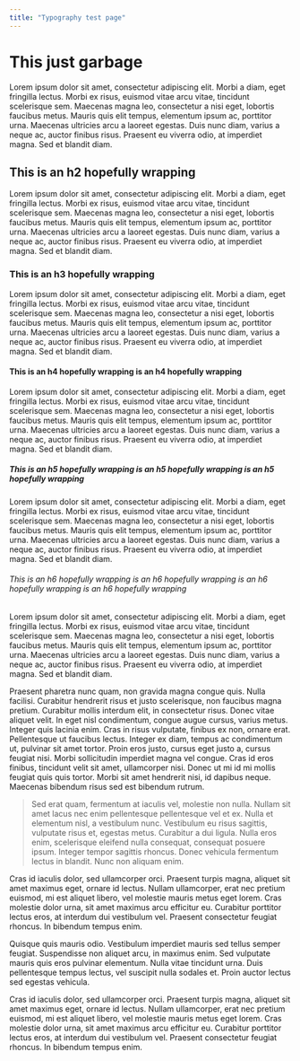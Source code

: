 ```yaml
---
title: "Typography test page"
---
```


# This just garbage

Lorem ipsum dolor sit amet, consectetur adipiscing elit. Morbi a diam, eget fringilla lectus. Morbi ex risus, euismod vitae arcu vitae, tincidunt scelerisque sem. Maecenas magna leo, consectetur a nisi eget, lobortis faucibus metus. Mauris quis elit tempus, elementum ipsum ac, porttitor urna. Maecenas ultricies arcu a laoreet egestas. Duis nunc diam, varius a neque ac, auctor finibus risus. Praesent eu viverra odio, at imperdiet magna. Sed et blandit diam.

## This is an h2 hopefully wrapping

Lorem ipsum dolor sit amet, consectetur adipiscing elit. Morbi a diam, eget fringilla lectus. Morbi ex risus, euismod vitae arcu vitae, tincidunt scelerisque sem. Maecenas magna leo, consectetur a nisi eget, lobortis faucibus metus. Mauris quis elit tempus, elementum ipsum ac, porttitor urna. Maecenas ultricies arcu a laoreet egestas. Duis nunc diam, varius a neque ac, auctor finibus risus. Praesent eu viverra odio, at imperdiet magna. Sed et blandit diam.

### This is an h3 hopefully wrapping

Lorem ipsum dolor sit amet, consectetur adipiscing elit. Morbi a diam, eget fringilla lectus. Morbi ex risus, euismod vitae arcu vitae, tincidunt scelerisque sem. Maecenas magna leo, consectetur a nisi eget, lobortis faucibus metus. Mauris quis elit tempus, elementum ipsum ac, porttitor urna. Maecenas ultricies arcu a laoreet egestas. Duis nunc diam, varius a neque ac, auctor finibus risus. Praesent eu viverra odio, at imperdiet magna. Sed et blandit diam.

#### This is an h4 hopefully wrapping is an h4 hopefully wrapping

Lorem ipsum dolor sit amet, consectetur adipiscing elit. Morbi a diam, eget fringilla lectus. Morbi ex risus, euismod vitae arcu vitae, tincidunt scelerisque sem. Maecenas magna leo, consectetur a nisi eget, lobortis faucibus metus. Mauris quis elit tempus, elementum ipsum ac, porttitor urna. Maecenas ultricies arcu a laoreet egestas. Duis nunc diam, varius a neque ac, auctor finibus risus. Praesent eu viverra odio, at imperdiet magna. Sed et blandit diam.

##### This is an h5 hopefully wrapping is an h5 hopefully wrapping is an h5 hopefully wrapping

Lorem ipsum dolor sit amet, consectetur adipiscing elit. Morbi a diam, eget fringilla lectus. Morbi ex risus, euismod vitae arcu vitae, tincidunt scelerisque sem. Maecenas magna leo, consectetur a nisi eget, lobortis faucibus metus. Mauris quis elit tempus, elementum ipsum ac, porttitor urna. Maecenas ultricies arcu a laoreet egestas. Duis nunc diam, varius a neque ac, auctor finibus risus. Praesent eu viverra odio, at imperdiet magna. Sed et blandit diam.

###### This is an h6 hopefully wrapping is an h6 hopefully wrapping is an h6 hopefully wrapping is an h6 hopefully wrapping

Lorem ipsum dolor sit amet, consectetur adipiscing elit. Morbi a diam, eget fringilla lectus. Morbi ex risus, euismod vitae arcu vitae, tincidunt scelerisque sem. Maecenas magna leo, consectetur a nisi eget, lobortis faucibus metus. Mauris quis elit tempus, elementum ipsum ac, porttitor urna. Maecenas ultricies arcu a laoreet egestas. Duis nunc diam, varius a neque ac, auctor finibus risus. Praesent eu viverra odio, at imperdiet magna. Sed et blandit diam.

Praesent pharetra nunc quam, non gravida magna congue quis. Nulla facilisi. Curabitur hendrerit risus et justo scelerisque, non faucibus magna pretium. Curabitur mollis interdum elit, in consectetur risus. Donec vitae aliquet velit. In eget nisl condimentum, congue augue cursus, varius metus. Integer quis lacinia enim. Cras in risus vulputate, finibus ex non, ornare erat. Pellentesque ut faucibus lectus. Integer ex diam, tempus ac condimentum ut, pulvinar sit amet tortor. Proin eros justo, cursus eget justo a, cursus feugiat nisi. Morbi sollicitudin imperdiet magna vel congue. Cras id eros finibus, tincidunt velit sit amet, ullamcorper nisi. Donec ut mi id mi mollis feugiat quis quis tortor. Morbi sit amet hendrerit nisi, id dapibus neque. Maecenas bibendum risus sed est bibendum rutrum.

> Sed erat quam, fermentum at iaculis vel, molestie non nulla. Nullam sit amet lacus nec enim pellentesque pellentesque vel et ex. Nulla et elementum nisl, a vestibulum nunc. Vestibulum eu risus sagittis, vulputate risus et, egestas metus. Curabitur a dui ligula. Nulla eros enim, scelerisque eleifend nulla consequat, consequat posuere ipsum. Integer tempor sagittis rhoncus. Donec vehicula fermentum lectus in blandit. Nunc non aliquam enim.

Cras id iaculis dolor, sed ullamcorper orci. Praesent turpis magna, aliquet sit amet maximus eget, ornare id lectus. Nullam ullamcorper, erat nec pretium euismod, mi est aliquet libero, vel molestie mauris metus eget lorem. Cras molestie dolor urna, sit amet maximus arcu efficitur eu. Curabitur porttitor lectus eros, at interdum dui vestibulum vel. Praesent consectetur feugiat rhoncus. In bibendum tempus enim.

Quisque quis mauris odio. Vestibulum imperdiet mauris sed tellus semper feugiat. Suspendisse non aliquet arcu, in maximus enim. Sed vulputate mauris quis eros pulvinar elementum. Nulla vitae tincidunt urna. Duis pellentesque tempus lectus, vel suscipit nulla sodales et. Proin auctor lectus sed egestas vehicula.

Cras id iaculis dolor, sed ullamcorper orci. Praesent turpis magna, aliquet sit amet maximus eget, ornare id lectus. Nullam ullamcorper, erat nec pretium euismod, mi est aliquet libero, vel molestie mauris metus eget lorem. Cras molestie dolor urna, sit amet maximus arcu efficitur eu. Curabitur porttitor lectus eros, at interdum dui vestibulum vel. Praesent consectetur feugiat rhoncus. In bibendum tempus enim.
